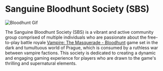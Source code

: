 
# Sanguine Bloodhunt Society (SBS)

![Bloodhunt Gif](https://cdn.cloudflare.steamstatic.com/steam/apps/760160/library_hero.jpg)


The Sanguine Bloodhunt Society (SBS) is a vibrant and active community group comprised of multiple individuals who are passionate about the free-to-play battle royale [Vampire: The Masquerade - Bloodhunt](https://store.steampowered.com/app/760160/Vampire_The_Masquerade__Bloodhunt/) game set in the dark and tumultuous world of Prague, which is consumed by a ruthless war between vampire factions. This society is dedicated to creating a dynamic and engaging gaming experience for players who are drawn to the game's thrilling and supernatural elements.
